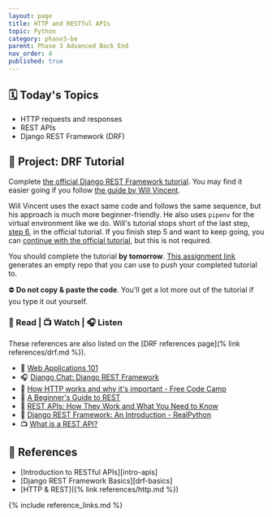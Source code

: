 ```yaml
---
layout: page
title: HTTP and RESTful APIs
topic: Python
category: phase3-be
parent: Phase 3 Advanced Back End
nav_order: 4
published: true
---
```


## 🗓️ Today's Topics

- HTTP requests and responses
- REST APIs
- Django REST Framework (DRF)

## 🎯 Project: DRF Tutorial

Complete [the official Django REST Framework tutorial](https://www.django-rest-framework.org/tutorial/1-serialization/). You may find it easier going if you follow [the guide by Will Vincent](https://learndjango.com/tutorials/official-django-rest-framework-tutorial-beginners).

Will Vincent uses the exact same code and follows the same sequence, but his approach is much more beginner-friendly. He also uses `pipenv` for the virtual environment like we do. Will's tutorial stops short of the last step, [step 6](https://www.django-rest-framework.org/tutorial/6-viewsets-and-routers/), in the official tutorial. If you finish step 5 and want to keep going, you can [continue with the official tutorial](https://www.django-rest-framework.org/tutorial/6-viewsets-and-routers/), but this is not required.

You should complete the tutorial **by tomorrow**. [This assignment link](https://classroom.github.com/a/PCSYIWU6) generates an empty repo that you can use to push your completed tutorial to.

⛔ **Do not copy & paste the code**. You'll get a lot more out of the tutorial if you type it out yourself.

### 📖 Read | 📺 Watch | 🎧 Listen

These references are also listed on the [DRF references page](% link references/drf.md %}).

- 📖 [Web Applications 101](https://www.robinwieruch.de/web-applications/)
- 🎧 [Django Chat: Django REST Framework](https://djangochat.com/episodes/django-rest-framework)
- 📖 [How HTTP works and why it's important - Free Code Camp](https://www.freecodecamp.org/news/how-the-internet-works/)
- 📖 [A Beginner's Guide to REST](https://mlsdev.com/blog/81-a-beginner-s-tutorial-for-understanding-restful-api)
- 📖 [REST APIs: How They Work and What You Need to Know](https://blog.hubspot.com/website/what-is-rest-api)
- 📖 [Django REST Framework: An Introduction - RealPython](https://realpython.com/django-rest-framework-quick-start/)
- 📺 [What is a REST API?](https://www.youtube.com/watch?v=-mN3VyJuCjM)

## 🔖 References

- [Introduction to RESTful APIs][intro-apis]
- [Django REST Framework Basics][drf-basics]
- [HTTP & REST]({% link references/http.md %})

{% include reference_links.md %}
